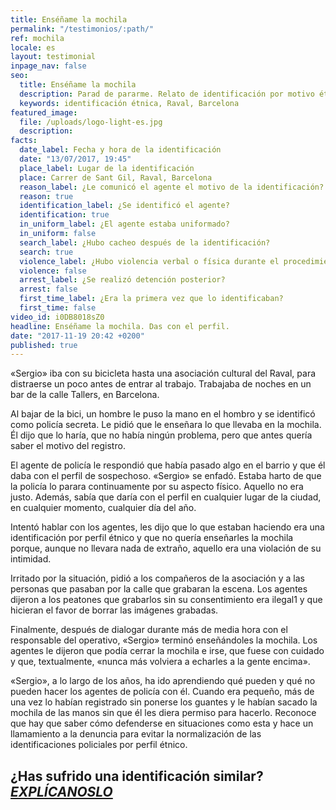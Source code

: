 ```yaml
---
title: Enséñame la mochila
permalink: "/testimonios/:path/"
ref: mochila
locale: es
layout: testimonial
inpage_nav: false
seo:
  title: Enséñame la mochila
  description: Parad de pararme. Relato de identificación por motivo étnico en el barrio del Raval de Barcelona.
  keywords: identificación étnica, Raval, Barcelona
featured_image:
  file: /uploads/logo-light-es.jpg
  description: 
facts:
  date_label: Fecha y hora de la identificación
  date: "13/07/2017, 19:45"
  place_label: Lugar de la identificación
  place: Carrer de Sant Gil, Raval, Barcelona
  reason_label: ¿Le comunicó el agente el motivo de la identificación?
  reason: true
  identification_label: ¿Se identificó el agente?
  identification: true
  in_uniform_label: ¿El agente estaba uniformado?
  in_uniform: false
  search_label: ¿Hubo cacheo después de la identificación?
  search: true
  violence_label: ¿Hubo violencia verbal o física durante el procedimiento de identificación y registro?
  violence: false
  arrest_label: ¿Se realizó detención posterior?
  arrest: false
  first_time_label: ¿Era la primera vez que lo identificaban?
  first_time: false
video_id: i0DB8018sZ0
headline: Enséñame la mochila. Das con el perfil.
date: "2017-11-19 20:42 +0200"
published: true
---
```

«Sergio» iba con su bicicleta hasta una asociación cultural del Raval, para distraerse un poco antes de entrar al trabajo. Trabajaba de noches en un bar de la calle Tallers, en Barcelona.

Al bajar de la bici, un hombre le puso la mano en el hombro y se identificó como policía secreta. Le pidió que le enseñara lo que llevaba en la mochila. Él dijo que lo haría, que no había ningún problema, pero que antes quería saber el motivo del registro.

El agente de policía le respondió que había pasado algo en el barrio y que él daba con el perfil de sospechoso. «Sergio» se enfadó. Estaba harto de que la policía lo parara continuamente por su aspecto físico. Aquello no era justo. Además, sabía que daría con el perfil en cualquier lugar de la ciudad, en cualquier momento, cualquier día del año.

Intentó hablar con los agentes, les dijo que lo que estaban haciendo era una identificación por perfil étnico y que no quería enseñarles la mochila porque, aunque no llevara nada de extraño, aquello era una violación de su intimidad.

Irritado por la situación, pidió a los compañeros de la asociación y a las personas que pasaban por la calle que grabaran la escena. Los agentes dijeron a los peatones que grabarlos sin su consentimiento era ilegal1 y que hicieran el favor de borrar las imágenes grabadas.

Finalmente, después de dialogar durante más de media hora con el responsable del operativo, «Sergio» terminó enseñándoles la mochila. Los agentes le dijeron que podía cerrar la mochila e irse, que fuese con cuidado y que, textualmente, «nunca más volviera a echarles a la gente encima».

«Sergio», a lo largo de los años, ha ido aprendiendo qué pueden y qué no pueden hacer los agentes de policía con él. Cuando era pequeño, más de una vez lo habían registrado sin ponerse los guantes y le habían sacado la mochila de las manos sin que él les diera permiso para hacerlo. Reconoce que hay que saber cómo defenderse en situaciones como esta y hace un llamamiento a la denuncia para evitar la normalización de las identificaciones policiales por perfil étnico.

## ¿Has sufrido una identificación similar? [**_EXPLÍCANOSLO_**](https://www.paraddepararme.org/inicio/#report-incident)